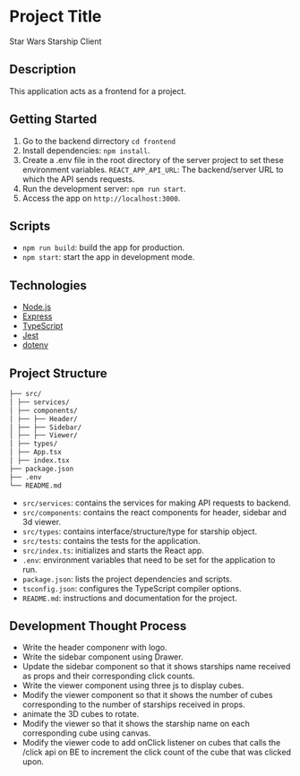 # Project Title

Star Wars Starship Client

## Description

This application acts as a frontend for a project.

## Getting Started

1. Go to the backend dirrectory `cd frontend`
2. Install dependencies: `npm install`.
3. Create a .env file in the root directory of the server project to set these environment variables.
`REACT_APP_API_URL`: The backend/server URL to which the API sends requests.
4. Run the development server: `npm run start`.
5. Access the app on `http://localhost:3000`.

## Scripts

- `npm run build`: build the app for production.
- `npm start`: start the app in development mode.

## Technologies

- [Node.js](https://nodejs.org/)
- [Express](https://expressjs.com/)
- [TypeScript](https://www.typescriptlang.org/)
- [Jest](https://jestjs.io/)
- [dotenv](https://github.com/motdotla/dotenv#readme)

## Project Structure

```bash
├── src/
│ ├── services/
│ ├── components/
│ ├── ├── Header/
│ ├── ├── Sidebar/
│ ├── ├── Viewer/
│ ├── types/
│ ├── App.tsx
│ ├── index.tsx
├── package.json
├── .env
└── README.md
```


- `src/services`: contains the services for making API requests to backend.
- `src/components`: contains the react components for header, sidebar and 3d viewer.
- `src/types`: contains interface/structure/type for starship object.
- `src/tests`: contains the tests for the application.
- `src/index.ts`: initializes and starts the React app.
- `.env`: environment variables that need to be set for the application to run.
- `package.json`: lists the project dependencies and scripts.
- `tsconfig.json`: configures the TypeScript compiler options.
- `README.md`: instructions and documentation for the project.

## Development Thought Process
- Write the header componenr with logo.
- Write the sidebar component using Drawer.
- Update the sidebar component so that it shows starships name received as props and their corresponding click counts.
- Write the viewer component using three js to display cubes.
- Modify the viewer component so that it shows the number of cubes corresponding to the number of starships received in props.
- animate the 3D cubes to rotate.
- Modify the viewer so that it shows the starship name on each corresponding cube using canvas.
- Modify the viewer code to add onClick listener on cubes that calls the /click api on BE to increment the click count of the cube that was clicked upon.